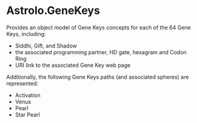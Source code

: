 ﻿# Astrolo.GeneKeys

Provides an object model of Gene Keys concepts for each of the 64 Gene Keys, including:
- Siddhi, Gift, and Shadow
- the associated programming partner, HD gate, hexagram and Codon Ring
- URI link to the associated Gene Key web page

Additionally, the following Gene Keys paths (and associated spheres) are represented:
- Activation
- Venus
- Pearl
- Star Pearl

